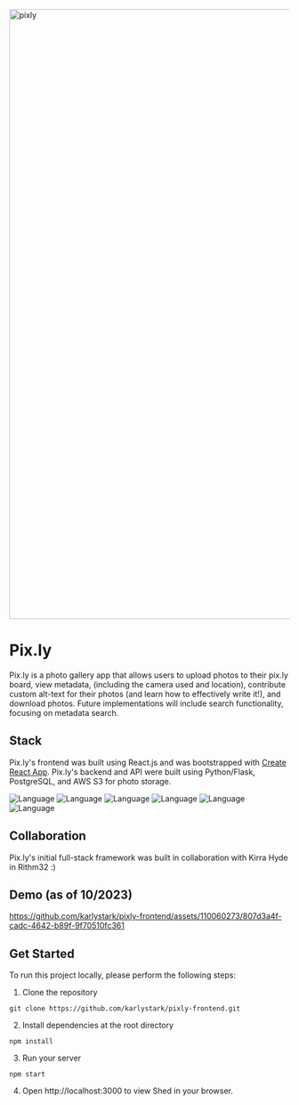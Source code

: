 <img width="1096" alt="pixly" src="https://github.com/karlystark/pixly-frontend/assets/110060273/d3e91641-3fb8-4fb1-8fe7-db65f0e6837f"> 

# Pix.ly

Pix.ly is a photo gallery app that allows users to upload photos to their pix.ly board, view metadata, (including the camera used and location), contribute custom alt-text for their photos (and learn how to effectively write it!), and download photos. Future implementations will include search functionality, focusing on metadata search. 

## Stack
Pix.ly's frontend was built using React.js and was bootstrapped with [Create React App](https://github.com/facebook/create-react-app).
Pix.ly's backend and API were built using Python/Flask, PostgreSQL, and AWS S3 for photo storage.

![Language](https://img.shields.io/badge/React-20232A?style=for-the-badge&logo=react&logoColor=61DAFB) ![Language](https://img.shields.io/badge/Bootstrap-563D7C?style=for-the-badge&logo=bootstrap&logoColor=white) ![Language](https://img.shields.io/badge/Python-14354C?style=for-the-badge&logo=python&logoColor=white) ![Language](https://img.shields.io/badge/Flask-000000?style=for-the-badge&logo=flask&logoColor=white) ![Language](https://img.shields.io/badge/PostgreSQL-316192?style=for-the-badge&logo=postgresql&logoColor=white) ![Language](https://img.shields.io/badge/Amazon_AWS-232F3E?style=for-the-badge&logo=amazon-aws&logoColor=white)

## Collaboration
Pix.ly's initial full-stack framework was built in collaboration with Kirra Hyde in Rithm32 :) 

## Demo (as of 10/2023)



https://github.com/karlystark/pixly-frontend/assets/110060273/807d3a4f-cadc-4642-b89f-9f70510fc361




## Get Started

To run this project locally, please perform the following steps:

1. Clone the repository

 `git clone https://github.com/karlystark/pixly-frontend.git`

2. Install dependencies at the root directory

 `npm install`

3. Run your server

 `npm start`

4. Open http://localhost:3000 to view Shed in your browser. 




